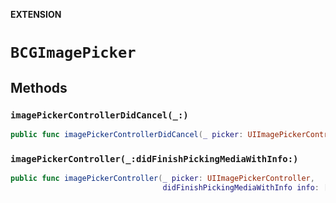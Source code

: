 **EXTENSION**

# `BCGImagePicker`

## Methods
### `imagePickerControllerDidCancel(_:)`

```swift
public func imagePickerControllerDidCancel(_ picker: UIImagePickerController)
```

### `imagePickerController(_:didFinishPickingMediaWithInfo:)`

```swift
public func imagePickerController(_ picker: UIImagePickerController,
                                  didFinishPickingMediaWithInfo info: [UIImagePickerController.InfoKey: Any])
```

